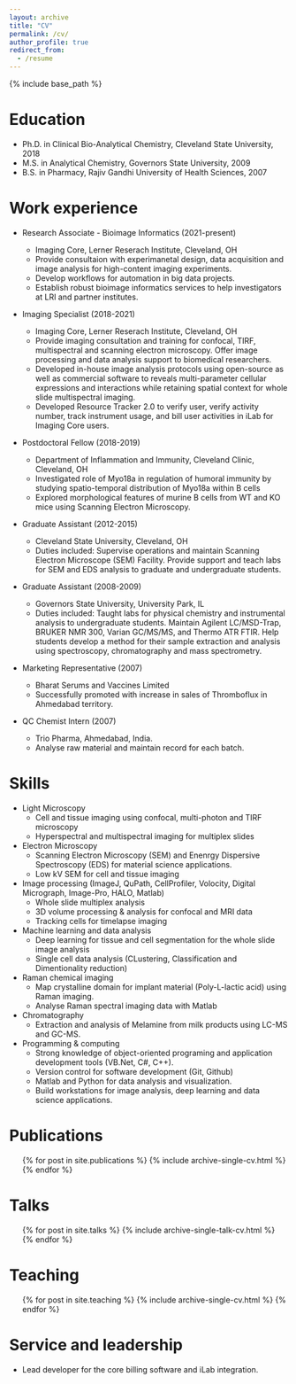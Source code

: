 ```yaml
---
layout: archive
title: "CV"
permalink: /cv/
author_profile: true
redirect_from:
  - /resume
---
```


{% include base_path %}

Education
======
* Ph.D. in Clinical Bio-Analytical Chemistry, Cleveland State University, 2018
* M.S. in Analytical Chemistry, Governors State University, 2009
* B.S. in Pharmacy, Rajiv Gandhi University of Health Sciences, 2007


Work experience
======
* Research Associate - Bioimage Informatics (2021-present)
  * Imaging Core, Lerner Reserach Institute, Cleveland, OH
  * Provide consultaion with experimanetal design, data acquisition and image analysis for high-content imaging experiments.
  * Develop workflows for automation in big data projects.
  * Establish robust bioimage informatics services to help investigators at LRI and partner institutes.

* Imaging Specialist (2018-2021)
  * Imaging Core, Lerner Reserach Institute, Cleveland, OH
  * Provide imaging consultation and training for confocal, TIRF, multispectral and scanning electron microscopy. Offer image processing and data analysis support to biomedical researchers.
  * Developed in-house image analysis protocols using open-source as well as commercial software to reveals multi-parameter cellular expressions and interactions while retaining spatial context for whole slide multispectral imaging.
  * Developed Resource Tracker 2.0 to verify user, verify activity number, track instrument usage, and bill user activities in iLab for Imaging Core users.

* Postdoctoral Fellow (2018-2019)
  * Department of Inflammation and Immunity, Cleveland Clinic, Cleveland, OH
  * Investigated role of Myo18a in regulation of humoral immunity by studying spatio-temporal distribution of Myo18a within B cells
  * Explored morphological features of murine B cells from WT and KO mice using Scanning Electron Microscopy.

* Graduate Assistant (2012-2015)
  * Cleveland State University, Cleveland, OH
  * Duties included: Supervise operations and maintain Scanning Electron Microscope (SEM) Facility. Provide support and teach labs for SEM and EDS analysis to graduate and undergraduate students.
  
* Graduate Assistant (2008-2009)
  * Governors State University, University Park, IL
  * Duties included: Taught labs for physical chemistry and instrumental analysis to undergraduate students. Maintain Agilent LC/MSD-Trap, BRUKER NMR 300, Varian GC/MS/MS, and Thermo ATR FTIR. Help students develop a method for their sample extraction and analysis using spectroscopy, chromatography and mass spectrometry.
  
* Marketing Representative (2007)
  * Bharat Serums and Vaccines Limited
  * Successfully promoted with increase in sales of Thromboflux in Ahmedabad territory.
  
* QC Chemist Intern (2007)
   * Trio Pharma, Ahmedabad, India.
   * Analyse raw material and maintain record for each batch.
  
Skills
======
* Light Microscopy
  * Cell and tissue imaging using confocal, multi-photon and TIRF microscopy
  * Hyperspectral and multispectral imaging for multiplex slides
* Electron Microscopy
  * Scanning Electron Microscopy (SEM) and Enenrgy Dispersive Spectroscopy (EDS) for material science applications.
  * Low kV SEM for cell and tissue imaging
* Image processing (ImageJ, QuPath, CellProfiler, Volocity, Digital Micrograph, Image-Pro, HALO, Matlab)
  * Whole slide multiplex analysis
  * 3D volume processing & analysis for confocal and MRI data
  * Tracking cells for timelapse imaging
* Machine learning and data analysis
  * Deep learning for tissue and cell segmentation for the whole slide image analysis
  * Single cell data analysis (CLustering, Classification and Dimentionality reduction)
* Raman chemical imaging
  * Map crystalline domain for implant material (Poly-L-lactic acid) using Raman imaging.
  * Analyse Raman spectral imaging data with Matlab
* Chromatography
  * Extraction and analysis of Melamine from milk products using LC-MS and GC-MS.
* Programming & computing
  * Strong knowledge of object-oriented programing and application development tools (VB.Net, C#, C++).
  * Version control for software development (Git, Github)
  * Matlab and Python for data analysis and visualization.
  * Build workstations for image analysis, deep learning and data science applications.

Publications
======
  <ul>{% for post in site.publications %}
    {% include archive-single-cv.html %}
  {% endfor %}</ul>
  
Talks
======
  <ul>{% for post in site.talks %}
    {% include archive-single-talk-cv.html %}
  {% endfor %}</ul>
  
Teaching
======
  <ul>{% for post in site.teaching %}
    {% include archive-single-cv.html %}
  {% endfor %}</ul>
  
Service and leadership
======
* Lead developer for the core billing software and iLab integration.
